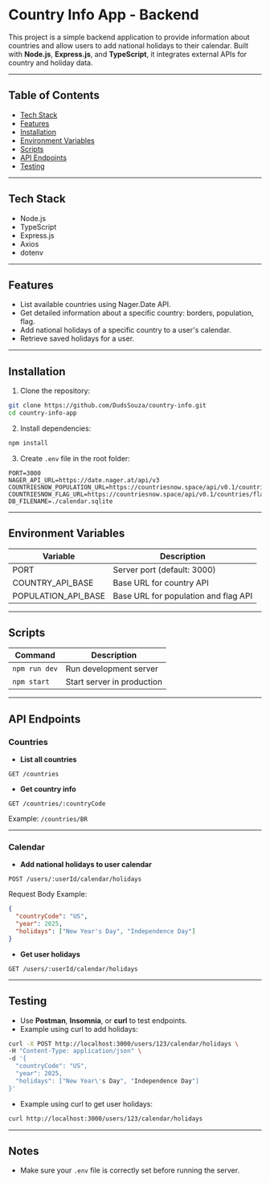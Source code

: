 # Country Info App - Backend

This project is a simple backend application to provide information about countries and allow users to add national holidays to their calendar. Built with **Node.js**, **Express.js**, and **TypeScript**, it integrates external APIs for country and holiday data.

---

## **Table of Contents**

* [Tech Stack](#tech-stack)
* [Features](#features)
* [Installation](#installation)
* [Environment Variables](#environment-variables)
* [Scripts](#scripts)
* [API Endpoints](#api-endpoints)
* [Testing](#testing)

---

## **Tech Stack**

* Node.js
* TypeScript
* Express.js
* Axios
* dotenv

---

## **Features**

* List available countries using Nager.Date API.
* Get detailed information about a specific country: borders, population, flag.
* Add national holidays of a specific country to a user's calendar.
* Retrieve saved holidays for a user.

---

## **Installation**

1. Clone the repository:

```bash
git clone https://github.com/DudsSouza/country-info.git
cd country-info-app
```

2. Install dependencies:

```bash
npm install
```

3. Create `.env` file in the root folder:

```
PORT=3000
NAGER_API_URL=https://date.nager.at/api/v3
COUNTRIESNOW_POPULATION_URL=https://countriesnow.space/api/v0.1/countries/population
COUNTRIESNOW_FLAG_URL=https://countriesnow.space/api/v0.1/countries/flag/images
DB_FILENAME=./calendar.sqlite
```

---

## **Environment Variables**

| Variable              | Description                          |
| --------------------- | ------------------------------------ |
| PORT                  | Server port (default: 3000)          |
| COUNTRY\_API\_BASE    | Base URL for country API             |
| POPULATION\_API\_BASE | Base URL for population and flag API |

---

## **Scripts**

| Command         | Description                   |
| --------------- | ----------------------------- |
| `npm run dev`   | Run development server        |
| `npm start`     | Start server in production    |

---

## **API Endpoints**

### **Countries**

* **List all countries**

```
GET /countries
```

* **Get country info**

```
GET /countries/:countryCode
```

Example: `/countries/BR`

---

### **Calendar**

* **Add national holidays to user calendar**

```
POST /users/:userId/calendar/holidays
```

Request Body Example:

```json
{
  "countryCode": "US",
  "year": 2025,
  "holidays": ["New Year's Day", "Independence Day"]
}
```

* **Get user holidays**

```
GET /users/:userId/calendar/holidays
```

---

## **Testing**

* Use **Postman**, **Insomnia**, or **curl** to test endpoints.
* Example using curl to add holidays:

```bash
curl -X POST http://localhost:3000/users/123/calendar/holidays \
-H "Content-Type: application/json" \
-d '{
  "countryCode": "US",
  "year": 2025,
  "holidays": ["New Year\'s Day", "Independence Day"]
}'
```

* Example using curl to get user holidays:

```bash
curl http://localhost:3000/users/123/calendar/holidays
```

---

## **Notes**

* Make sure your `.env` file is correctly set before running the server.
